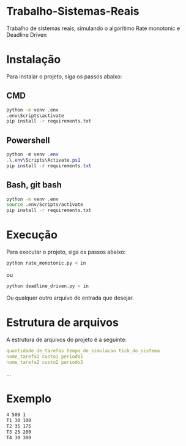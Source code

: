 # Trabalho-Sistemas-Reais
Trabalho de sistemas reais, simulando o algorítimo Rate monotonic e Deadline Driven

# Instalação
Para instalar o projeto, siga os passos abaixo:

## CMD
```cmd
python -m venv .env
.env\Scripts\activate
pip install -r requirements.txt
```

## Powershell
```powershell
python -m venv .env
.\.env\Scripts\Activate.ps1
pip install -r requirements.txt
```

## Bash, git bash
```bash
python -m venv .env
source .env/Scripts/activate
pip install -r requirements.txt
```

# Execução
Para executar o projeto, siga os passos abaixo:

```bash
python rate_monotonic.py < in
```

ou 

```bash
python deadline_driven.py < in
```

Ou qualquer outro arquivo de entrada que desejar.

# Estrutura de arquivos
A estrutura de arquivos do projeto é a seguinte:

```yaml
quantidade_de_tarefas tempo_de_simulacao tick_do_sistema
nome_tarefa1 custo1 periodo1
nome_tarefa2 custo2 periodo2
```
...

# Exemplo
```bash
4 500 1
T1 30 100
T2 35 175
T3 25 200
T4 30 300
```

